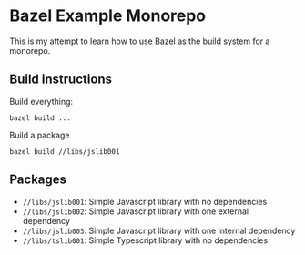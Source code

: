# Bazel Example Monorepo

This is my attempt to learn how to use Bazel as the build system for a monorepo.

## Build instructions

Build everything:

```shell
bazel build ...
```

Build a package

```shell
bazel build //libs/jslib001
```

## Packages

- `//libs/jslib001`: Simple Javascript library with no dependencies
- `//libs/jslib002`: Simple Javascript library with one external dependency
- `//libs/jslib003`: Simple Javascript library with one internal dependency
- `//libs/tslib001`: Simple Typescript library with no dependencies

